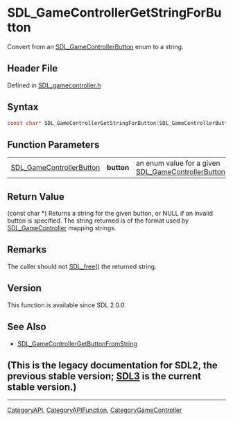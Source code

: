 # SDL_GameControllerGetStringForButton

Convert from an [SDL_GameControllerButton](SDL_GameControllerButton) enum to a string.

## Header File

Defined in [SDL_gamecontroller.h](https://github.com/libsdl-org/SDL/blob/SDL2/include/SDL_gamecontroller.h)

## Syntax

```c
const char* SDL_GameControllerGetStringForButton(SDL_GameControllerButton button);
```

## Function Parameters

|                                                      |            |                                                                                 |
| ---------------------------------------------------- | ---------- | ------------------------------------------------------------------------------- |
| [SDL_GameControllerButton](SDL_GameControllerButton) | **button** | an enum value for a given [SDL_GameControllerButton](SDL_GameControllerButton). |

## Return Value

(const char *) Returns a string for the given button, or NULL if an invalid
button is specified. The string returned is of the format used by
[SDL_GameController](SDL_GameController) mapping strings.

## Remarks

The caller should not [SDL_free](SDL_free)() the returned string.

## Version

This function is available since SDL 2.0.0.

## See Also

- [SDL_GameControllerGetButtonFromString](SDL_GameControllerGetButtonFromString)


## (This is the legacy documentation for SDL2, the previous stable version; [SDL3](https://wiki.libsdl.org/SDL3/) is the current stable version.)



----
[CategoryAPI](CategoryAPI), [CategoryAPIFunction](CategoryAPIFunction), [CategoryGameController](CategoryGameController)

